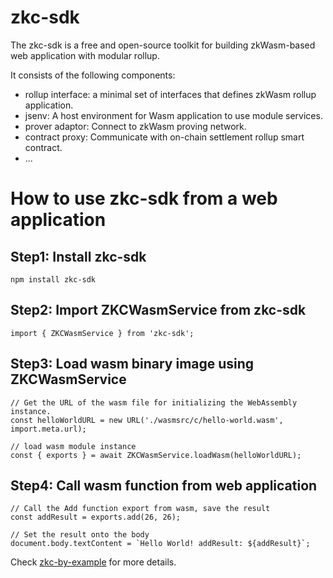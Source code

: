 # zkc-sdk

The zkc-sdk is a free and open-source toolkit for building zkWasm-based web application with modular rollup.

It consists of the following components:

- rollup interface: a minimal set of interfaces that defines zkWasm rollup application.
- jsenv: A host environment for Wasm application to use module services.
- prover adaptor: Connect to zkWasm proving network.
- contract proxy: Communicate with on-chain settlement rollup smart contract.
- ...

# How to use zkc-sdk from a web application

## Step1: Install zkc-sdk
```
npm install zkc-sdk
```
## Step2: Import ZKCWasmService from zkc-sdk
```
import { ZKCWasmService } from 'zkc-sdk';
```
## Step3: Load wasm binary image using ZKCWasmService
```
// Get the URL of the wasm file for initializing the WebAssembly instance.
const helloWorldURL = new URL('./wasmsrc/c/hello-world.wasm', import.meta.url);

// load wasm module instance
const { exports } = await ZKCWasmService.loadWasm(helloWorldURL);
```
## Step4: Call wasm function from web application
```
// Call the Add function export from wasm, save the result
const addResult = exports.add(26, 26);

// Set the result onto the body
document.body.textContent = `Hello World! addResult: ${addResult}`;
```

Check [zkc-by-example](https://github.com/zkcrossteam/zkc-by-example/blob/master/examples/hello-world/hello-world.md) for more details.

